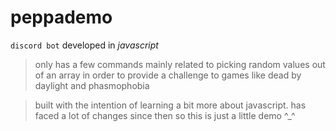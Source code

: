 # peppademo

``discord bot`` developed in *javascript* 

> only has a few commands mainly related to picking random values out of an array in order to provide a challenge to games like dead by daylight and phasmophobia

> built with the intention of learning a bit more about javascript. has faced a lot of changes since then so this is just a little demo ^_^
